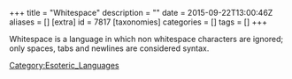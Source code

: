 +++
title = "Whitespace"
description = ""
date = 2015-09-22T13:00:46Z
aliases = []
[extra]
id = 7817
[taxonomies]
categories = []
tags = []
+++

Whitespace is a language in which non whitespace characters are ignored; only spaces, tabs and newlines are considered syntax.

[Category:Esoteric_Languages](https://rosettacode.org/wiki/Category:Esoteric_Languages)
